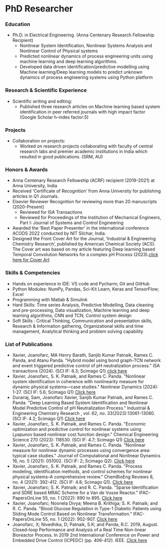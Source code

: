 # PhD Researcher

### Education
- Ph.D. in Electrical Engineering. (Anna Centenary Research Fellowship Recipient)
  - Nonlinear System Identification, Nonlinear Systems Analysis and Nonlinear Control of Physical systems 
  - Predicted nonlinear dynamics of process engineering units using machine learning and deep learning algorithms.
  - Developed data driven identification/predictive modelling using Machine learning/Deep learning models to predict unknown dynamics of process engineering systems using          Python platform

### Research & Scientific Experience
- Scientific writing and editing:
   - Published three research articles on Machine learning based system identification in peer referred journals with high impact factor (Google Scholar h-index factor:5)

### Projects
- Collaboration on projects:
  -  Worked on research projects collaborating with faculty of central research labs and premier academic institutions in India which resulted in good publications. (SRM, AU)
    
### Honors & Awards
- Anna Centenary Research Fellowship (ACRF) recipient (2019-2021) at Anna University, India
- Received ‘Certificate of Recognition’ from Anna University for publishing articles in Q1 Journals.
- Elsevier Reviewer Recognition for reviewing more than 20 manuscripts (2020-Present)
  - Reviewed for ISA Transactions
  - Reviewed for Proceedings of the Institution of Mechanical Engineers, Part I: Journal of Systems and Control Engineering
- Awarded the ‘Best Paper Presenter’ in the international conference ACODS 2022 conducted by NIT Silchar, India.
- Designed the Front Cover Art for the Journal, ‘Industrial & Engineering Chemistry Research’, published by American Chemical Society (ACS). The Cover art was based on my      article featuring Deep learning based Temporal Convolution Networks for a complex pH Process (2023).[click here for Cover Art](https://pubs.acs.org/toc/iecred/62/33)
  
### Skills & Competencies
- Hands on experience in IDE: VS code and Pycharm; Git and GitHub
- Python Modules: NumPy, Pandas, Sci-Kit Learn, Keras and TensorFlow; Excel
- Programming with Matlab & Simulink
- Hard Skills: 	Time series Analysis, Predictive Modelling, Data cleaning and pre-processing, Data visualization, Machine learning and deep learning algorithms, CNN and TCN, 
  Control system design
- Soft Skills :	Critical Thinking, Communication and presentation skills, Research & Information gathering, Organizational skills and time management, Analytical thinking 
  and problem solving capability

### List of Publications
-	Xavier, Joanofarc, MA Henry Barath, Sanjib Kumar Patnaik, Rames C. Panda, and Atanu Panda. "Hybrid model using bond graph-TCN network and event triggered predictive 
  control of pH neutralization process." ISA transactions (2024). (SCI IF: 6.3; Scimago Q1) [click here](https://www.sciencedirect.com/science/article/pii/S0019057824005366?via%3Dihub)
-	Xavier, Joanofarc, S. K. Patnaik, and Rames C. Panda. "Nonlinear system identification in coherence with nonlinearity measure for dynamic physical systems—case studies." 
  Nonlinear Dynamics (2024): 1-27. (SCI IF: 5.6; Scimago Q1) [Click here](https://link.springer.com/article/10.1007/s11071-023-09258-0)
-	Durairaj, Sam, Joanofarc Xavier, Sanjib Kumar Patnaik, and Rames C. Panda. "Deep Learning Based System Identification and Nonlinear Model Predictive Control of pH 
  Neutralization Process." Industrial & Engineering Chemistry Research , vol. 62, no. 33(2023):13061-13080. (SCI IF: 4.2; Scimago Q1) [Click here](https://pubs.acs.org/doi/10.1021/acs.iecr.3c01212)       
-  Xavier, Joanofarc, S. K. Patnaik, and Rames C. Panda. "Economic optimization and predictive control for nonlinear systems using Lyapunov based nonlinear cost function 
   design." Chemical Engineering Science 270 (2023): 118530. (SCI IF: 4.7; Scimago Q1) [Click here](https://www.sciencedirect.com/science/article/abs/pii/S0009250923000866?via%3Dihub)
-  Xavier, Joanofarc, S. K. Patnaik, and Rames C. Panda. "Nonlinear measure for nonlinear dynamic processes using convergence area: typical case studies." Journal of 
   Computational and Nonlinear Dynamics 16, no. 5 (2021): 051002. (SCI IF: 2; Scimago Q2). [Click here](https://asmedigitalcollection.asme.org/computationalnonlinear/article-abstract/16/5/051002/1104435/Nonlinear-Measure-for-Nonlinear-Dynamic-Processes?redirectedFrom=fulltext)
-  Xavier, Joanofarc, S. K. Patnaik, and Rames C. Panda. "Process modeling, identification methods, and control schemes for nonlinear physical systems–A comprehensive 
   review." ChemBioEng Reviews 8, no. 4 (2021): 392-412. (SCI IF: 4.8; Scimago Q1). [Click here](https://onlinelibrary.wiley.com/doi/10.1002/cben.202000017)
-  Xavier, Joanofarc; S. K. Patnaik; and R. C. Panda. "Sparse Identification and SDRE based MRAC Scheme for a Van de Vusse Reactor." IFAC-PapersOnLine 55, no. 1 (2022): 890 
   to 895. [Click here](https://www.sciencedirect.com/science/article/pii/S240589632200146X?via%3Dihub)
-  Xavier, Joanofarc; Noonela Divya; Meena B. Krithiga; S. K. Patnaik; and R. C. Panda. "Blood Glucose Regulation in Type-1 Diabetic Patients using Sliding Mode Control 
   Based on Nonlinear Transformation." IFAC-PapersOnLine 55, no. 1 (2022): 902-907. [Click here](https://www.sciencedirect.com/science/article/pii/S2405896322001483?via%3Dihub)
-  Joanofarc, X; Nivedhika, D; Patnaik, S.K; and Panda, R.C. 2019, August. Closed-loop Performance and Analysis of a Real Time Non-linear Bioreactor Process. In 2019 2nd 
   International Conference on Power and Embedded Drive Control (ICPEDC) (pp. 406-412). IEEE. [Click here](https://ieeexplore.ieee.org/abstract/document/9036666)

